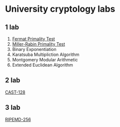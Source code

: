 # University cryptology labs

## 1 lab
  1. [Fermat Primality Test](https://ru.wikipedia.org/wiki/%D0%A2%D0%B5%D1%81%D1%82_%D0%A4%D0%B5%D1%80%D0%BC%D0%B0)
  2. [Miller-Rabin Primality Test](https://ru.wikipedia.org/wiki/%D0%A2%D0%B5%D1%81%D1%82_%D0%9C%D0%B8%D0%BB%D0%BB%D0%B5%D1%80%D0%B0_%E2%80%94_%D0%A0%D0%B0%D0%B1%D0%B8%D0%BD%D0%B0)
  3. Binary Exponentiation
  4. Karatsuba Multipliction Algorithm
  5. Montgomery Modular Arithmetic 
  6. Extended Euclidean Algorithm

## 2 lab
  [CAST-128](https://ru.wikipedia.org/wiki/CAST-128)
  
## 3 lab
  [RIPEMD-256](https://ru.wikipedia.org/wiki/RIPEMD-256)
